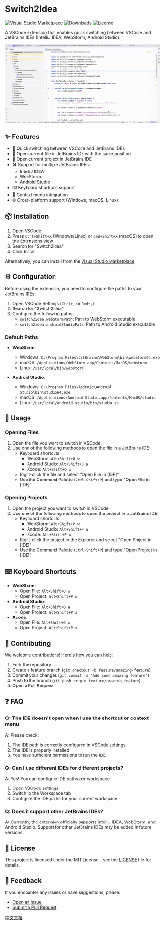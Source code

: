 # Switch2Idea

[![Visual Studio Marketplace](https://img.shields.io/visual-studio-marketplace/v/baoxin.switch2idea?label=VS%20Marketplace&style=for-the-badge&logo=visual-studio-code)](https://marketplace.visualstudio.com/items?itemName=baoxin.switch2idea)
[![Downloads](https://img.shields.io/visual-studio-marketplace/d/baoxin.switch2idea?style=for-the-badge&logo=visual-studio-code)](https://marketplace.visualstudio.com/items?itemName=baoxin.switch2idea)
[![License](https://img.shields.io/badge/license-MIT-blue.svg?style=for-the-badge)](LICENSE)

A VSCode extension that enables quick switching between VSCode and JetBrains IDEs (IntelliJ IDEA, WebStorm, Android Studio).

![Switch2Idea Demo](images/switch-show.gif)

## ✨ Features

- 🚀 Quick switching between VSCode and JetBrains IDEs
- 📂 Open current file in JetBrains IDE with the same position
- 📁 Open current project in JetBrains IDE
- 🛠️ Support for multiple JetBrains IDEs:
  - IntelliJ IDEA
  - WebStorm
  - Android Studio
- ⌨️ Keyboard shortcuts support
- 📝 Context menu integration
- 🌐 Cross-platform support (Windows, macOS, Linux)

## 📦 Installation

1. Open VSCode
2. Press `Ctrl+Shift+X` (Windows/Linux) or `Cmd+Shift+X` (macOS) to open the Extensions view
3. Search for "Switch2Idea"
4. Click Install

Alternatively, you can install from the [Visual Studio Marketplace](https://marketplace.visualstudio.com/items?itemName=baoxin.switch2idea)

## ⚙️ Configuration

Before using the extension, you need to configure the paths to your JetBrains IDEs:

1. Open VSCode Settings (`Ctrl+,` or `Cmd+,`)
2. Search for "Switch2Idea"
3. Configure the following paths:
   - `switch2idea.webStormPath`: Path to WebStorm executable
   - `switch2idea.androidStudioPath`: Path to Android Studio executable

### Default Paths

- **WebStorm**:
  - Windows: `C:\Program Files\JetBrains\WebStorm\bin\webstorm64.exe`
  - macOS: `/Applications/WebStorm.app/Contents/MacOS/webstorm`
  - Linux: `/usr/local/bin/webstorm`

- **Android Studio**:
  - Windows: `C:\Program Files\Android\Android Studio\bin\studio64.exe`
  - macOS: `/Applications/Android Studio.app/Contents/MacOS/studio`
  - Linux: `/usr/local/android-studio/bin/studio.sh`

## 🚀 Usage

### Opening Files

1. Open the file you want to switch in VSCode
2. Use one of the following methods to open the file in a JetBrains IDE:
   - Keyboard shortcuts:
     - WebStorm: `Alt+Shift+O w`
     - Android Studio: `Alt+Shift+O a`
     - Xcode: `Alt+Shift+O x`
   - Right-click the file and select "Open File in [IDE]"
   - Use the Command Palette (`Ctrl+Shift+P`) and type "Open File in [IDE]"

### Opening Projects

1. Open the project you want to switch in VSCode
2. Use one of the following methods to open the project in a JetBrains IDE:
   - Keyboard shortcuts:
     - WebStorm: `Alt+Shift+P w`
     - Android Studio: `Alt+Shift+P a`
     - Xcode: `Alt+Shift+P x`
   - Right-click the project in the Explorer and select "Open Project in [IDE]"
   - Use the Command Palette (`Ctrl+Shift+P`) and type "Open Project in [IDE]"

## ⌨️ Keyboard Shortcuts

- **WebStorm**:
  - Open File: `Alt+Shift+O w`
  - Open Project: `Alt+Shift+P w`
- **Android Studio**:
  - Open File: `Alt+Shift+O a`
  - Open Project: `Alt+Shift+P a`
- **Xcode**:
  - Open File: `Alt+Shift+O x`
  - Open Project: `Alt+Shift+P x`

## 🤝 Contributing

We welcome contributions! Here's how you can help:

1. Fork the repository
2. Create a feature branch (`git checkout -b feature/amazing-feature`)
3. Commit your changes (`git commit -m 'Add some amazing feature'`)
4. Push to the branch (`git push origin feature/amazing-feature`)
5. Open a Pull Request

## ❓ FAQ

### Q: The IDE doesn't open when I use the shortcut or context menu
A: Please check:
1. The IDE path is correctly configured in VSCode settings
2. The IDE is properly installed
3. You have sufficient permissions to run the IDE

### Q: Can I use different IDEs for different projects?
A: Yes! You can configure IDE paths per workspace:
1. Open VSCode settings
2. Switch to the Workspace tab
3. Configure the IDE paths for your current workspace

### Q: Does it support other JetBrains IDEs?
A: Currently, the extension officially supports IntelliJ IDEA, WebStorm, and Android Studio. Support for other JetBrains IDEs may be added in future versions.

## 📄 License

This project is licensed under the MIT License - see the [LICENSE](LICENSE) file for details.

## 📮 Feedback

If you encounter any issues or have suggestions, please:
- [Open an Issue](https://github.com/baoxin/switch2idea/issues)
- [Submit a Pull Request](https://github.com/baoxin/switch2idea/pulls)

[中文文档](README_zh.md)